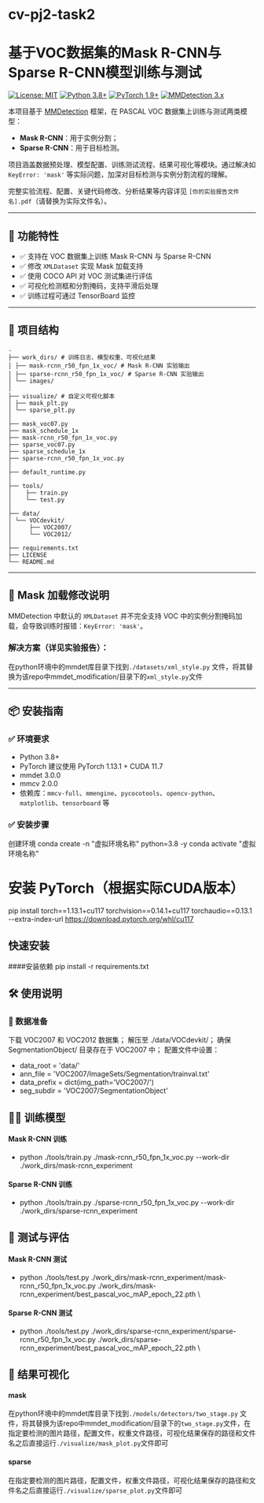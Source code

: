 # cv-pj2-task2
# 基于VOC数据集的Mask R-CNN与Sparse R-CNN模型训练与测试

[![License: MIT](https://img.shields.io/badge/License-MIT-yellow.svg)](https://opensource.org/licenses/MIT)
[![Python 3.8+](https://img.shields.io/badge/Python-3.8%2B-blue.svg)](https://www.python.org/)
[![PyTorch 1.9+](https://img.shields.io/badge/PyTorch-1.9%2B-orange.svg)](https://pytorch.org/)
[![MMDetection 3.x](https://img.shields.io/badge/MMDetection-3.x-brightgreen.svg)](https://github.com/open-mmlab/mmdetection)

本项目基于 [MMDetection](https://github.com/open-mmlab/mmdetection) 框架，在 PASCAL VOC 数据集上训练与测试两类模型：

- **Mask R-CNN**：用于实例分割；
- **Sparse R-CNN**：用于目标检测。

项目涵盖数据预处理、模型配置、训练测试流程、结果可视化等模块。通过解决如 `KeyError: 'mask'` 等实际问题，加深对目标检测与实例分割流程的理解。

完整实验流程、配置、关键代码修改、分析结果等内容详见 `[你的实验报告文件名].pdf`（请替换为实际文件名）。

---

## 🚀 功能特性

- ✅ 支持在 VOC 数据集上训练 Mask R-CNN 与 Sparse R-CNN
- ✅ 修改 `XMLDataset` 实现 Mask 加载支持
- ✅ 使用 COCO API 对 VOC 测试集进行评估
- ✅ 可视化检测框和分割掩码，支持平滑后处理
- ✅ 训练过程可通过 TensorBoard 监控

---
## 📂 项目结构
```
.
├── work_dirs/ # 训练日志、模型权重、可视化结果
│ ├── mask-rcnn_r50_fpn_1x_voc/ # Mask R-CNN 实验输出
│ ├── sparse-rcnn_r50_fpn_1x_voc/ # Sparse R-CNN 实验输出
│ └── images/
│
├── visualize/ # 自定义可视化脚本
│ ├── mask_plt.py
│ └── sparse_plt.py
│
├── mask_voc07.py
├── mask_schedule_1x
├── mask-rcnn_r50_fpn_1x_voc.py
├── sparse_voc07.py
├── sparse_schedule_1x
├── sparse-rcnn_r50_fpn_1x_voc.py
│
├── default_runtime.py
│
├── tools/
│    ├── train.py
│    └── test.py
│
├── data/
│ └── VOCdevkit/
│     ├── VOC2007/
│     └── VOC2012/
│
├── requirements.txt
├── LICENSE
└── README.md
```
---

## 🧠 Mask 加载修改说明

MMDetection 中默认的 `XMLDataset` 并不完全支持 VOC 中的实例分割掩码加载，会导致训练时报错：`KeyError: 'mask'`。

### 解决方案（详见实验报告）：

在python环境中的mmdet库目录下找到`./datasets/xml_style.py` 文件，将其替换为该repo中mmdet_modification/目录下的`xml_style.py`文件


---

## 📦 安装指南

### ✅ 环境要求

- Python 3.8+
- PyTorch 建议使用 PyTorch 1.13.1 + CUDA 11.7
- mmdet 3.0.0
- mmcv 2.0.0
- 依赖库：`mmcv-full`、`mmengine`、`pycocotools`、`opencv-python`、`matplotlib`、`tensorboard` 等

### ✅ 安装步骤

创建环境
conda create -n "虚拟环境名称" python=3.8 -y
conda activate "虚拟环境名称"

# 安装 PyTorch（根据实际CUDA版本）
pip install torch==1.13.1+cu117 torchvision==0.14.1+cu117 torchaudio==0.13.1 --extra-index-url https://download.pytorch.org/whl/cu117

## 快速安装
####安装依赖
pip install -r requirements.txt

## 🛠 使用说明
### 📁 数据准备
下载 VOC2007 和 VOC2012 数据集；
解压至 ./data/VOCdevkit/；
确保 SegmentationObject/ 目录存在于 VOC2007 中；
配置文件中设置：
- data_root = 'data/'
- ann_file = 'VOC2007/ImageSets/Segmentation/trainval.txt'
- data_prefix = dict(img_path='VOC2007/')
- seg_subdir = 'VOC2007/SegmentationObject'

## 🏋️‍♀️ 训练模型
#### Mask R-CNN 训练
- python ./tools/train.py ./mask-rcnn_r50_fpn_1x_voc.py --work-dir ./work_dirs/mask-rcnn_experiment
#### Sparse R-CNN 训练
- python ./tools/train.py ./sparse-rcnn_r50_fpn_1x_voc.py --work-dir ./work_dirs/sparse-rcnn_experiment
## 🧪 测试与评估
#### Mask R-CNN 测试
- python ./tools/test.py ./work_dirs/mask-rcnn_experiment/mask-rcnn_r50_fpn_1x_voc.py ./work_dirs/mask-rcnn_experiment/best_pascal_voc_mAP_epoch_22.pth \
#### Sparse R-CNN 测试
- python ./tools/test.py ./work_dirs/sparse-rcnn_experiment/sparse-rcnn_r50_fpn_1x_voc.py ./work_dirs/sparse-rcnn_experiment/best_pascal_voc_mAP_epoch_22.pth \

## 🎨 结果可视化
#### mask
在python环境中的mmdet库目录下找到`./models/detectors/two_stage.py` 文件，将其替换为该repo中mmdet_modification/目录下的`two_stage.py`文件，在指定要检测的图片路径，配置文件，权重文件路径，可视化结果保存的路径和文件名之后直接运行`./visualize/mask_plot.py`文件即可
#### sparse
在指定要检测的图片路径，配置文件，权重文件路径，可视化结果保存的路径和文件名之后直接运行`./visualize/sparse_plot.py`文件即可
